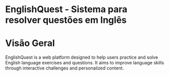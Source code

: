 # EnglishQuest - Sistema para resolver questões em Inglês
# Visão Geral
EnglishQuest is a web platform designed to help users practice and solve English language exercises and questions. It aims to improve language skills through interactive challenges and personalized content.
